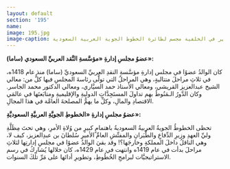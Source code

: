 ```yaml
---
layout: default
section: '195'
name:
image: 195.jpg
image-caption: الجريسي في مكتبه ويظهر في الخلفية مجسم لطائرة الخطوط الجوية العربية السعودية
---
```

**عضوُ مجلسِ إدارةِ «مؤسَّسةِ النَّقد العربيِّ السعودي (ساما)»:**

كان الوالدُ عضوًا في مجلس إدارةِ مؤسَّسةِ النقدِ العربيِّ السعوديِّ (ساما) منذ عام 1418ه، في ثلاثِ مراحلَ متتاليةٍ، وهي المراحلُ التي تولَّى رئاسةَ المجلسِ فيها كلٌّ من: معالي الشيخ عبدالعزيز القريشي، ومعالي الأستاذ حمد السيَّاري، ومعالي الدكتور محمد الجاسر. وكان الدَّورُ الـمَنُوطُ بهم تداولَ المستَجِدَّاتِ الدوليةِ والإقليميةِ ومتابَعتَها في عالمَي الاقتصادِ والمالِ، وكلِّ ما يهمُّ المصلحةَ العامَّة في هذا المجالِ.

**عضوُ مجلسِ إدارةِ «الخطوطِ الجويَّةِ العربيَّةِ السعوديَّةِ»:**

تحظى الخطوطُ الجويةُ العربيةُ السعوديةُ باهتمامٍ كبيرٍ من وُلاةِ الأمرِ، وهي تحتَ مِظَلَّةِ وليِّ العهدِ وزيرِ الدِّفاعِ والطَّيَرانِ والمفتِّشِ العامِّ الأميرِ سُلطانَ بن عبدِالعزيز، كيف لا، وهي الناقلُ داخلَ المملكةِ وخارجَها؟! وقد بقيَ الوالدُ عضوًا في مجلسِ إدارتِها لثلاثِ مراحلَ بدأت في عام 1419ه وانتهت في عام 1429ه، كان خلالها يُشارِكُ في رسم الاستراتيجيَّات لبرامجِ الخُطُوطِ، وتطويرِ أدائها على مَرِّ تلكَ السنوات.
